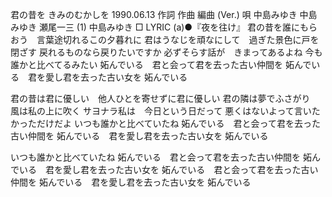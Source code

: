 君の昔を
きみのむかしを
1990.06.13
作詞  作曲  編曲 (Ver.)   唄
中島みゆき   中島みゆき   瀬尾一三 (1)
中島みゆき
□ LYRIC (a)●『夜を往け』
君の昔を誰にもらおう　言葉途切れるこの夕暮れに
君はうなじを頑なにして　過ぎた景色に戸を閉ざす
戻れるものなら戻りたいですか
必ずそらす話が　きまってあるよね
今も誰かと比べてるみたい
妬んでいる　君と会って君を去った古い仲間を
妬んでいる　君を愛し君を去った古い女を
妬んでいる

君の昔は君に優しい　他人ひとを寄せずに君に優しい
君の隣は夢でふさがり　風は私の上に吹く
サヨナラ私は　今日という日だって
悪くはないよって言いたかっただけだよ
いつも誰かと比べていたね
妬んでいる　君と会って君を去った古い仲間を
妬んでいる　君を愛し君を去った古い女を
妬んでいる

いつも誰かと比べていたね
妬んでいる　君と会って君を去った古い仲間を
妬んでいる　君を愛し君を去った古い女を
妬んでいる　君と会って君を去った古い仲間を
妬んでいる　君を愛し君を去った古い女を
妬んでいる